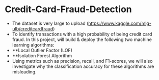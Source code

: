 # Credit-Card-Fraud-Detection

- The dataset is very large to upload (https://www.kaggle.com/mlg-ulb/creditcardfraud)
- To identify transactions with a high probability of being credit card fraud. In this project, will build & deploy the following two machine learning algorithms:
- **Local Outlier Factor (LOF)
- **Isolation Forest Algorithm
- Using metrics such as precision, recall, and F1-scores, we will also investigate why the classification accuracy for these algorithms are misleading.
